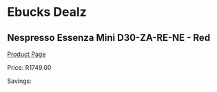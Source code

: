 
# Ebucks Dealz
## Nespresso Essenza Mini D30-ZA-RE-NE - Red
[Product Page](https://www.ebucks.com/web/shop/productSelected.do?prodId=1158924720&catId=1157555110)

Price: R1749.00

Savings: 


	